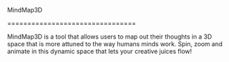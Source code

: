 MindMap3D

================================

MindMap3D is a tool that allows users to map out their thoughts in a 3D space that is more attuned to the way humans minds work. Spin, zoom and animate in this dynamic space that lets your creative juices flow!
